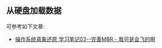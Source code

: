 从硬盘加载数据
--------------------

可参考如下文章:

- [操作系统真象还原 学习笔记03--完善MBR - 我可是会飞的啊](https://www.kn0sky.com/?p=42#%E7%A1%AC%E7%9B%98%E7%AE%80%E4%BB%8B)